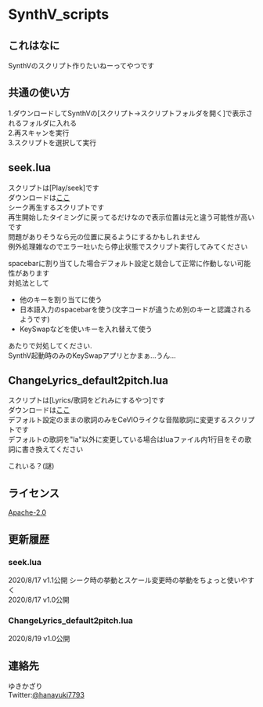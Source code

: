 # SynthV_scripts

## これはなに
SynthVのスクリプト作りたいねーってやつです

## 共通の使い方
1.ダウンロードしてSynthVの\[スクリプト→スクリプトフォルダを開く]で表示されるフォルダに入れる  
2.再スキャンを実行  
3.スクリプトを選択して実行  

## seek.lua
スクリプトは\[Play/seek]です  
ダウンロードは[ここ](https://github.com/Yukikazari/SynthV_scripts/releases/download/20%2F8.2/seek.lua)  
シーク再生するスクリプトです  
再生開始したタイミングに戻ってるだけなので表示位置は元と違う可能性が高いです  
問題がありそうなら元の位置に戻るようにするかもしれません   
例外処理雑なのでエラー吐いたら停止状態でスクリプト実行してみてください  

spacebarに割り当てした場合デフォルト設定と競合して正常に作動しない可能性があります  
対処法として  
- 他のキーを割り当てに使う  
- 日本語入力のspacebarを使う(文字コードが違うため別のキーと認識されるようです)  
- KeySwapなどを使いキーを入れ替えて使う  

あたりで対処してください.  
SynthV起動時のみのKeySwapアプリとかまぁ…うん…  

## ChangeLyrics_default2pitch.lua
スクリプトは\[Lyrics/歌詞をどれみにするやつ]です  
ダウンロードは[ここ](https://github.com/Yukikazari/SynthV_scripts/releases/download/20%2F8.3/ChangeLyrics_default2pitch.lua)  
デフォルト設定のままの歌詞のみをCeVIOライクな音階歌詞に変更するスクリプトです  
デフォルトの歌詞を"la"以外に変更している場合はluaファイル内1行目をその歌詞に書き換えてください  

これいる？(謎)  

## ライセンス
[Apache-2.0](https://www.apache.org/licenses/LICENSE-2.0)

## 更新履歴
### seek.lua
2020/8/17 v1.1公開 シーク時の挙動とスケール変更時の挙動をちょっと使いやすく  
2020/8/17 v1.0公開

### ChangeLyrics_default2pitch.lua
2020/8/19 v1.0公開

## 連絡先
ゆきかざり   
Twitter:[@hanayuki7793](https://twitter.com/hanayuki7793)  
